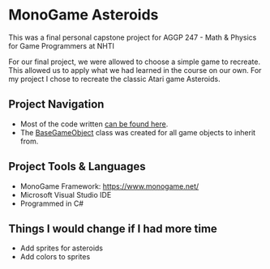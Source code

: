 # MonoGame Asteroids
This was a final personal capstone project for AGGP 247 - Math & Physics for Game Programmers at NHTI

For our final project, we were allowed to choose a simple game to recreate. This allowed us to apply
what we had learned in the course on our own. For my project I chose to recreate the classic Atari 
game Asteroids.

## Project Navigation
- Most of the code written [can be found here](https://github.com/clundstedt225/Asteroids247/tree/master/asteroids/DrawingExample/Core).
- The [BaseGameObject](https://github.com/clundstedt225/Asteroids247/blob/master/asteroids/DrawingExample/Core/BaseGameObject.cs) class was created for all game objects to inherit from.

## Project Tools & Languages
- MonoGame Framework: https://www.monogame.net/
- Microsoft Visual Studio IDE
- Programmed in C#

## Things I would change if I had more time
- Add sprites for asteroids
- Add colors to sprites


